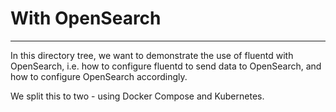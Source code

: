 # With OpenSearch
---

In this directory tree, we want to demonstrate the use of fluentd with OpenSearch, i.e.
how to configure fluentd to send data to OpenSearch, and how to configure OpenSearch accordingly.

We split this to two - using Docker Compose and Kubernetes.
